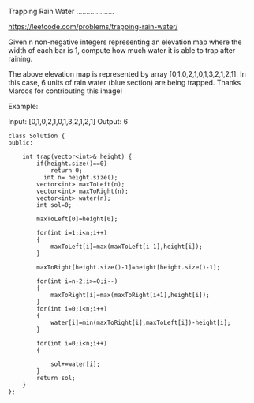 Trapping Rain Water
...................

https://leetcode.com/problems/trapping-rain-water/

Given n non-negative integers representing an elevation map where the width of each bar is 1, compute how much water it is able to trap after raining.


The above elevation map is represented by array [0,1,0,2,1,0,1,3,2,1,2,1]. In this case, 6 units of rain water (blue section) are being trapped. Thanks Marcos for contributing this image!

Example:

Input: [0,1,0,2,1,0,1,3,2,1,2,1]
Output: 6

```
class Solution {
public:
   
    int trap(vector<int>& height) {
        if(height.size()==0)
            return 0;
          int n= height.size();
        vector<int> maxToLeft(n);
        vector<int> maxToRight(n);
        vector<int> water(n);
        int sol=0;
     
        maxToLeft[0]=height[0];
        
        for(int i=1;i<n;i++)
        {
            maxToLeft[i]=max(maxToLeft[i-1],height[i]);
        }
        
        maxToRight[height.size()-1]=height[height.size()-1];
        
        for(int i=n-2;i>=0;i--)
        {
            maxToRight[i]=max(maxToRight[i+1],height[i]);
        }
        for(int i=0;i<n;i++)
        {
            water[i]=min(maxToRight[i],maxToLeft[i])-height[i];
        }
        
        for(int i=0;i<n;i++)       
        {
            
            sol+=water[i];
        }
        return sol;
    }
};

```
